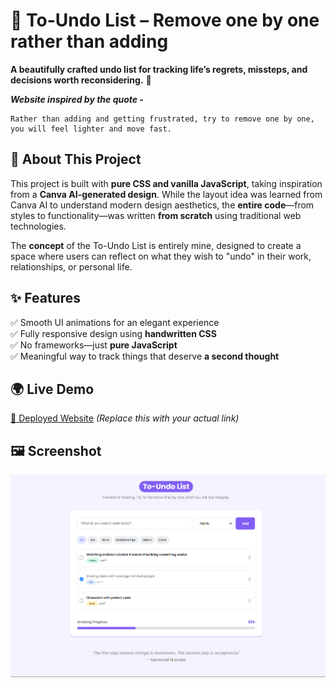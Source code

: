 
# 📝 **To-Undo List** – Remove one by one rather than adding

**A beautifully crafted undo list for tracking life’s regrets, missteps, and decisions worth reconsidering.** 🚀  

***Website inspired by the quote -***
```
Rather than adding and getting frustrated, try to remove one by one, you will feel lighter and move fast.
```

## 📌 About This Project  
This project is built with **pure CSS and vanilla JavaScript**, taking inspiration from a **Canva AI-generated design**. While the layout idea was learned from Canva AI to understand modern design aesthetics, the **entire code**—from styles to functionality—was written **from scratch** using traditional web technologies.  

The **concept** of the To-Undo List is entirely mine, designed to create a space where users can reflect on what they wish to "undo" in their work, relationships, or personal life.  

## ✨ Features  
✅ Smooth UI animations for an elegant experience  
✅ Fully responsive design using **handwritten CSS**  
✅ No frameworks—just **pure JavaScript**  
✅ Meaningful way to track things that deserve **a second thought**  

## 🌍 Live Demo  
[🔗 Deployed Website](#) *(Replace this with your actual link)*  

## 🖼️ Screenshot  
<img src="assets/image.png" style="object-fit: contain">  
